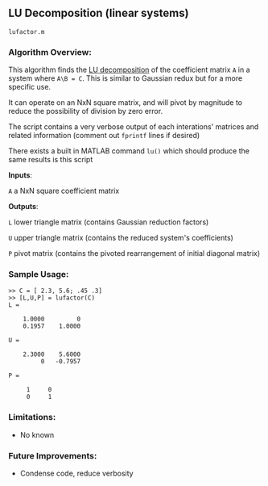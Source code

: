 ## LU Decomposition (linear systems)
`lufactor.m`

### Algorithm Overview:
This algorithm finds the <a href="https://en.wikipedia.org/wiki/LU_decomposition">LU decomposition</a>  of the coefficient matrix `A` in a system where `A\B = C`. 
This is similar to Gaussian redux but for a more specific use.

It can operate on an NxN square matrix, and will pivot by magnitude to reduce the possibility of division by zero error.

The script contains a very verbose output of each interations' matrices and related information (comment out `fprintf` lines if desired)

There exists a built in MATLAB command `lu()` which should produce the same results is this script

__Inputs__: 

`A` a NxN square coefficient matrix

__Outputs__: 

`L` lower triangle matrix (contains Gaussian reduction factors)

`U` upper triangle matrix (contains the reduced system's coefficients)

`P` pivot matrix (contains the pivoted rearrangement of initial diagonal matrix)



### Sample Usage:
```
>> C = [ 2.3, 5.6; .45 .3]
>> [L,U,P] = lufactor(C)
L =

    1.0000         0
    0.1957    1.0000

U =

    2.3000    5.6000
         0   -0.7957

P =

     1     0
     0     1
```


### Limitations:
- No known

### Future Improvements:
- Condense code, reduce verbosity

